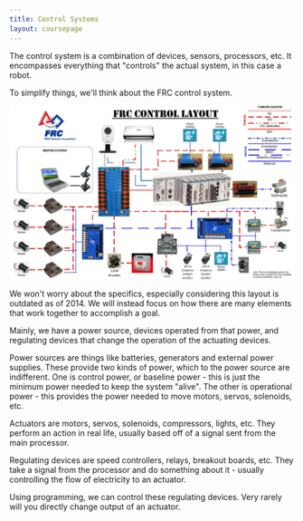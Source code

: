 ```yaml
---
title: Control Systems
layout: coursepage
---
```


The control system is a combination of devices, sensors, processors, etc. It encompasses everything that "controls" the actual system, in this case a robot.

To simplify things, we'll think about the FRC control system.

![](/img/frc-control-system.jpg)

We won't worry about the specifics, especially considering this layout is outdated as of 2014. We will instead focus on how there are many elements that work together to accomplish a goal.

Mainly, we have a power source, devices operated from that power, and regulating devices that change the operation of the actuating devices.

Power sources are things like batteries, generators and external power supplies. These provide two kinds of power, which to the power source are indifferent. One is control power, or baseline power - this is just the minimum power needed to keep the system "alive". The other is operational power - this provides the power needed to move motors, servos, solenoids, etc.

Actuators are motors, servos, solenoids, compressors, lights, etc. They perform an action in real life, usually based off of a signal sent from the main processor.

Regulating devices are speed controllers, relays, breakout boards, etc. They take a signal from the processor and do something about it - usually controlling the flow of electricity to an actuator.

Using programming, we can control these regulating devices. Very rarely will you directly change output of an actuator.
